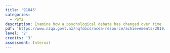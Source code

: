 ```yaml
---
title: '91845'
categories:
  - PSY2
description: Examine how a psychological debate has changed over time
pdf: 'https://www.nzqa.govt.nz/nqfdocs/ncea-resource/achievements/2019/as91845.pdf'
level: '2'
credits: '3'
assessment: Internal
---
```


